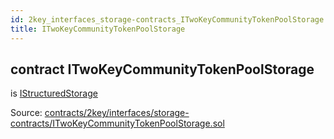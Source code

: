 ```yaml
---
id: 2key_interfaces_storage-contracts_ITwoKeyCommunityTokenPoolStorage
title: ITwoKeyCommunityTokenPoolStorage
---
```


<div class="contract-doc"><div class="contract"><h2 class="contract-header"><span class="contract-kind">contract</span> ITwoKeyCommunityTokenPoolStorage</h2><p class="base-contracts"><span>is</span> <a href="2key_interfaces_IStructuredStorage.html">IStructuredStorage</a></p><div class="source">Source: <a href="https://github.com/2keynet/web3-alpha/blob/v0.0.3/contracts/2key/interfaces/storage-contracts/ITwoKeyCommunityTokenPoolStorage.sol" target="_blank">contracts/2key/interfaces/storage-contracts/ITwoKeyCommunityTokenPoolStorage.sol</a></div></div></div>
